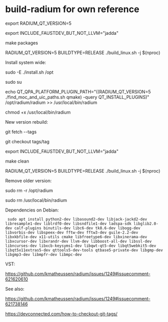 # build-radium for own reference

export RADIUM_QT_VERSION=5 

export INCLUDE_FAUSTDEV_BUT_NOT_LLVM="jadda"

make packages

RADIUM_QT_VERSION=5 BUILDTYPE=RELEASE ./build_linux.sh -j $(nproc)



Install system wide:

sudo -E ./install.sh /opt

sudo su

echo QT_QPA_PLATFORM_PLUGIN_PATH="$($(RADIUM_QT_VERSION=5 ./find_moc_and_uic_paths.sh qmake) -query QT_INSTALL_PLUGINS)" /opt/radium/radium >> /usr/local/bin/radium

chmod +x /usr/local/bin/radium

New version rebuild:

git fetch --tags

git checkout tags/tag

export INCLUDE_FAUSTDEV_BUT_NOT_LLVM="jadda"

make clean

RADIUM_QT_VERSION=5 BUILDTYPE=RELEASE ./build_linux.sh -j $(nproc)


Remove older version:

sudo rm -r /opt/radium

sudo rm /usr/local/bin/radium


Dependencies on Debian:

`
sudo apt install python2-dev libasound2-dev libjack-jackd2-dev libresample1-dev liblrdf0-dev libsndfile1-dev ladspa-sdk libglib2.0-dev calf-plugins binutils-dev libc6-dev tk8.6-dev libogg-dev libvorbis-dev libspeex-dev fftw-dev fftw3-dev guile-2.2-dev libxkbfile-dev x11-utils cmake libfreetype6-dev libxinerama-dev libxcursor-dev libxrandr-dev llvm-dev libboost-all-dev libssl-dev libncurses-dev libxcb-keysyms1-dev libqwt-qt5-dev libqt5webkit5-dev libqt5x11extras5-dev qttools5-dev-tools qtbase5-private-dev libgmp-dev libgmp3-dev libmpfr-dev libmpc-dev`


VST:

https://github.com/kmatheussen/radium/issues/1249#issuecomment-621620610



See also:

https://github.com/kmatheussen/radium/issues/1249#issuecomment-621738146

https://devconnected.com/how-to-checkout-git-tags/
